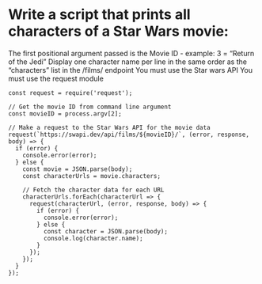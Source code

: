 # Write a script that prints all characters of a Star Wars movie:

The first positional argument passed is the Movie ID - example: 3 = “Return of the Jedi”
Display one character name per line in the same order as the “characters” list in the /films/ endpoint
You must use the Star wars API
You must use the request module



```
const request = require('request');

// Get the movie ID from command line argument
const movieID = process.argv[2];

// Make a request to the Star Wars API for the movie data
request(`https://swapi.dev/api/films/${movieID}/`, (error, response, body) => {
  if (error) {
    console.error(error);
  } else {
    const movie = JSON.parse(body);
    const characterUrls = movie.characters;

    // Fetch the character data for each URL
    characterUrls.forEach(characterUrl => {
      request(characterUrl, (error, response, body) => {
        if (error) {
          console.error(error);
        } else {
          const character = JSON.parse(body);
          console.log(character.name);
        }
      });
    });
  }
});
```